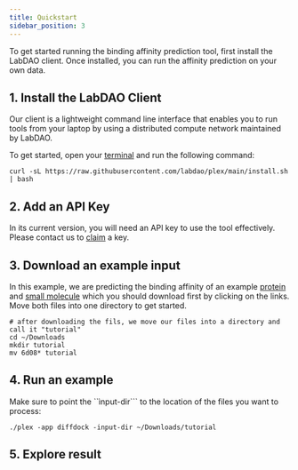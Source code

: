 ```yaml
---
title: Quickstart
sidebar_position: 3
---
```


To get started running the binding affinity prediction tool, first install the LabDAO client. Once installed, you can run the affinity prediction on your own data. 

## 1. Install the LabDAO Client
Our client is a lightweight command line interface that enables you to run tools from your laptop by using a distributed compute network maintained by LabDAO.

To get started, open your [terminal](https://youtu.be/aKRYQsKR46I?t=36) and run the following command: 
```
curl -sL https://raw.githubusercontent.com/labdao/plex/main/install.sh | bash
```

## 2. Add an API Key
In its current version, you will need an API key to use the tool effectively. Please contact us to [claim](mailto:stewards@labdao.com) a key. 


## 3. Download an example input
In this example, we are predicting the binding affinity of an example [protein](https://drive.google.com/uc?export=download&id=1mVu3Xv8Z58cLuTodH0T-GYFuL3DVe0eu) and [small molecule](https://drive.google.com/uc?export=download&id=1ZE4OSpM2TeZ5UXP-mc3YH4ZlEEebtEmx) which you should download first by clicking on the links. Move both files into one directory to get started. 

```
# after downloading the fils, we move our files into a directory and call it "tutorial"
cd ~/Downloads
mkdir tutorial
mv 6d08* tutorial
```

## 4. Run an example 
 Make sure to point the ``ìnput-dir``` to the location of the files you want to process:

```
./plex -app diffdock -input-dir ~/Downloads/tutorial
```

## 5. Explore result